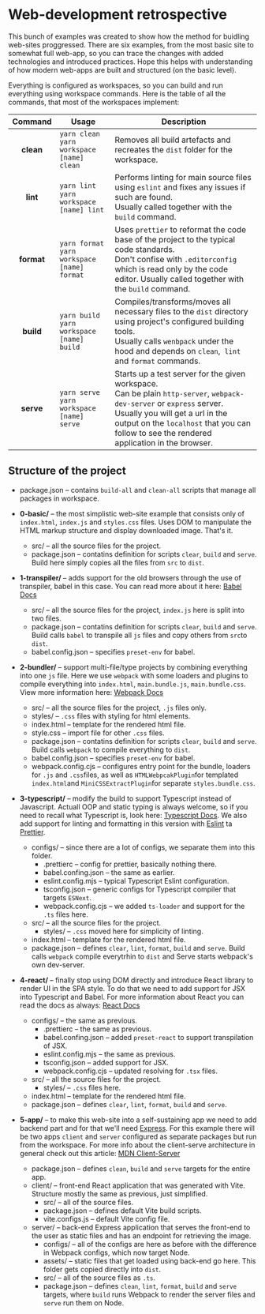 # Web-development retrospective

This bunch of examples was created to show how the method for buidling web-sites proggressed. There are six examples, from the most basic site to somewhat full web-app, so you can trace the changes with added technologies and introduced practices. Hope this helps with understanding of how modern web-apps are built and structured (on the basic level).

Everything is configured as workspaces, so you can build and run everything using workspace commands. Here is the table of all the commands, that most of the workspaces implement:

|  Command   | Usage                                             | Description                                                                                                                                                                                                                                                      |
| :--------: | ------------------------------------------------- | ---------------------------------------------------------------------------------------------------------------------------------------------------------------------------------------------------------------------------------------------------------------- |
| **clean**  | `yarn clean` <br />`yarn workspace [name] clean`  | Removes all build artefacts and recreates the `dist` folder for the workspace.                                                                                                                                                                                   |
|  **lint**  | `yarn lint` <br />`yarn workspace [name] lint`    | Performs linting for main source files using `eslint` and fixes any issues if such are found. <br />Usually called together with the `build` command.                                                                                                            |
| **format** | `yarn format`<br />`yarn workspace [name] format` | Uses `prettier` to reformat the code base of the project to the typical code standards. <br />Don't confise with `.editorconfig` which is read only by the code editor. Usually called together with the `build` command.                                      |
| **build**  | `yarn build` `yarn workspace [name] build`        | Compiles/transforms/moves all necessary files to the `dist` directory using project's configured building tools.<br />Usually calls `wenbpack` under the hood and depends on `clean`,  `lint `and `format` commands.                                             |
| **serve**  | `yarn serve`<br />`yarn workspace [name] serve`   | Starts up a test server for the given workspace.<br />Can be plain `http-server`, `webpack-dev-server` or `express` server.<br />Usually you will get a url in the output on the `localhost` that you can follow to see the rendered application in the browser. |

## Structure of the project

- package.json – contains `build-all` and `clean-all` scripts that manage all packages in workspace.
- **0-basic/** – the most simplistic web-site example that consists only of `index.html`, `index.js` and `styles.css` files. Uses DOM to manipulate the HTML markup structure and display downloaded image. That's it.
  - src/ – all the source files for the project.
  - package.json – contatins definition for scripts `clear`, `build` and `serve`. Build here simply copies all the files from `src` to `dist`.
- **1-transpiler/** – adds support for the old browsers through the use of transpiler, babel in this case. You can read more about it here: [Babel Docs](https://babeljs.io/docs/ "Linl to babeljs.io")

  - src/ – all the source files for the project, `index.js` here is split into two files.
  - package.json – contatins definition for scripts `clear`, `build` and `serve`. Build calls `babel` to transpile all `js` files and copy others from `src`to `dist`.
  - babel.config.json – specifies `preset-env` for babel.
- **2-bundler/** – support multi-file/type projects by combining everything into one `js` file. Here we use `webpack` with some loaders and plugins to compile everything into `index.html`, `main.bundle.js`, `main.bundle.css`. View more information here: [Webpack Docs](https://webpack.js.org/concepts/ "Lint to webpack.org")
  - src/ – all the source files for the project, `.js` files only.
  - styles/ – `.css` files with styling for html elements.
  - index.html – template for the rendered html file.
  - style.css – import file for other `.css` files.
  - package.json – contatins definition for scripts `clear`, `build` and `serve`. Build calls `webpack` to compile everything to `dist`.
  - babel.config.json – specifies `preset-env` for babel.
  - webpack.config.cjs – configures entry point for the bundle, loaders for `.js` and `.css`files, as well as `HTMLWebpcakPlugin`for templated `index.html`and `MiniCSSExtractPlugin`for separate `styles.bundle.css`.
- **3-typescript/** – modify the build to support Typescript instead of Javascript. Actuall OOP and static typing is always welcome, so if you need to recall what Typescript is, look here: [Typescript Docs](https://www.typescriptlang.org/docs/ "Lint to typescriptlang.org"). We also add support for linting and formatting in this version with [Eslint](https://eslint.org/docs/latest/ "Docs") ta [Prettier](https://prettier.io/docs/ "Docs").
  - configs/ – since there are a lot of configs, we separate them into this folder.
    - .prettierc – config for prettier, basically nothing there.
    - babel.confing.json – the same as earlier.
    - eslint.config.mjs – typical Typescript Eslint configuration.
    - tsconfig.json – generic configs for Typescript compiler that targets `ESNext`.
    - webpack.config.cjs – we added `ts-loader` and support for the `.ts` files here.
  - src/ – all the source files for the project.
    - styles/ – `.css` moved here for simplicity of linting.
  - index.html – template for the rendered html file.
  - package.json – defines `clear`, `lint`, `format`, `build` and `serve`. Build calls `webpack` compile everytrhin to `dist` and Serve starts webpack's own dev-server.
- **4-react/** – finally stop using DOM directly and introduce React library to render UI in the SPA style. To do that we need to add support for JSX into Typescript and Babel. For more information about React you can read the docs as always: [React Docs](https://react.dev/learn "Link to react.dev")
  - configs/ – the same as previous.
    - .prettierc – the same as previous.
    - babel.confing.json – added `preset-react` to support transpilation of JSX.
    - eslint.config.mjs – the same as previous.
    - tsconfig.json – added support for JSX.
    - webpack.config.cjs – updated resolving for `.tsx` files.
  - src/ – all the source files for the project.
    - styles/ – `.css` files here.
  - index.html – template for the rendered html file.
  - package.json – defines `clear`, `lint`, `format`, `build` and `serve`.
- **5-app/** – to make this web-site into a self-sustaining app we need to add backend part and for that we'll need [Express](https://expressjs.com/en/starter/installing.html "Link to expressjs.com"). For this example there will be two apps `client` and `server` configured as separate packages but run from the workspace. For more info about the client-serve architecture in general check out this article: [MDN Client-Server](https://developer.mozilla.org/en-US/docs/Learn_web_development/Extensions/Server-side/First_steps/Client-Server_overview "Link to developer.mozilla.org")
  - package.json – defines `clean`, `build` and `serve` targets for the entire app.
  - client/ – front-end React application that was generated with Vite. Structure mostly the same as previous, just simplified.
    - src/ – all of the source files.
    - package.json – defines default Vite build scripts.
    - vite.configs.js – default Vite config file.
  - server/ – back-end Express application that serves the front-end to the user as static files and has an endpoint for retrieving the image.
    - configs/ – all of the configs are here as before with the difference in Webpack configs, which now target Node.
    - assets/ – static files that get loaded using back-end go here. This folder gets copied directly into `dist`.
    - src/ – all of the source files as `.ts`.
    - package.json – defines `clean`, `lint`, `format`, `build` and `serve` targets, where `build` runs Webpack to render the server files and `serve` run them on Node.
